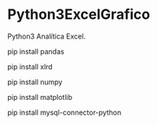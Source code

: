 # Python3ExcelGrafico
Python3 Analítica Excel.

pip install pandas

pip install xlrd

pip install numpy

pip install matplotlib

pip install mysql-connector-python
